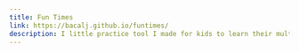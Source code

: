 ```yaml
---
title: Fun Times
link: https://bacalj.github.io/funtimes/
description: I little practice tool I made for kids to learn their multiplication facts.
---
```

